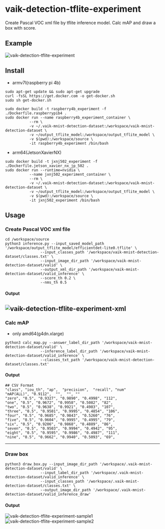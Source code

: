 # vaik-detection-tflite-experiment

Create Pascal VOC xml file by tflite inference model. Calc mAP and draw a box with score.

## Example

![vaik-detection-tflite-experiment](https://user-images.githubusercontent.com/116471878/200100329-4ffbad1c-c265-46cb-b4f6-1c5613585311.png)

## Install

- armv7l(raspberry pi 4b)

```shell
sudo apt-get update && sudo apt-get upgrade
curl -fsSL https://get.docker.com -o get-docker.sh
sudo sh get-docker.sh

sudo docker build -t raspberry4b_experiment -f ./Dockerfile.raspberrypib4 .
sudo docker run --name raspberry4b_experiment_container \
           --rm \
           -v ~/.vaik-mnist-detection-dataset:/workspace/vaik-mnist-detection-dataset \
           -v ~/output_tflite_model:/workspace/output_tflite_model \
           -v $(pwd):/workspace/source \
           -it raspberry4b_experiment /bin/bash
```

- arm64(JetsonXavierNX)

```shell
sudo docker build -t jxnj502_experiment -f ./Dockerfile.jetson_xavier_nx_jp_502 .
sudo docker run --runtime=nvidia \
           --name jxnj502_experiment_container \
           --rm \
           -v ~/.vaik-mnist-detection-dataset:/workspace/vaik-mnist-detection-dataset \
           -v ~/output_tflite_model:/workspace/output_tflite_model \
           -v $(pwd):/workspace/source \
           -it jxnj502_experiment /bin/bash
```

## Usage

### Create Pascal VOC xml file

```shell
cd /workspace/source
python3 inference.py --input_saved_model_path '/workspace/output_tflite_model/efficientdet-lite0.tflite' \
                --input_classes_path '/workspace/vaik-mnist-detection-dataset/classes.txt' \
                --input_image_dir_path '/workspace/vaik-mnist-detection-dataset/valid' \
                --output_xml_dir_path '/workspace/vaik-mnist-detection-dataset/valid_inference' \
                --score_th 0.2 \
                --nms_th 0.5
```

#### Output

![vaik-detection-tflite-experiment-xml](https://user-images.githubusercontent.com/116471878/200100332-4fc2fd17-a305-4bee-a9ac-fa0633e91615.png)
-----


### Calc mAP

- only amd64(g4dn.xlarge)

```shell
python3 calc_map.py --answer_label_dir_path '/workspace/vaik-mnist-detection-dataset/valid' \
                --inference_label_dir_path '/workspace/vaik-mnist-detection-dataset/valid_inference' \
                --classes_txt_path '/workspace/vaik-mnist-detection-dataset/classes.txt'
```

#### Output

``` text
## CSV Format
"class", "iou_th", "ap",  "precision",  "recall", "num" 
"mAP(ALL)", "0.9112",  "",  "", ""
"zero", "0.5", "0.9327", "0.9890", "0.4998", "112", 
"one", "0.5", "0.9672", "0.9958", "0.5082", "82", 
"two", "0.5", "0.9638", "0.9921", "0.4983", "107", 
"three", "0.5", "0.9501", "0.9995", "0.4854", "106", 
"four", "0.5", "0.9685", "0.9843", "0.5260", "76", 
"five", "0.5", "0.9604", "0.9995", "0.4995", "79", 
"six", "0.5", "0.9206", "0.9868", "0.4889", "86", 
"seven", "0.5", "0.9503", "0.9994", "0.4942", "95", 
"eight", "0.5", "0.9595", "0.9986", "0.4987", "111", 
"nine", "0.5", "0.9662", "0.9940", "0.5093", "69", 
```

----

### Draw box

```shell
python3 draw_box.py --input_image_dir_path '/workspace/.vaik-mnist-detection-dataset/valid' \
                --input_label_dir_path '/workspace/.vaik-mnist-detection-dataset/valid_inference' \
                --input_classes_path '/workspace/.vaik-mnist-detection-dataset/classes.txt' \
                --output_image_dir_path '/workspace/.vaik-mnist-detection-dataset/valid_inference_draw'
```

#### Output

![vaik-detection-tflite-experiment-sample1](https://user-images.githubusercontent.com/116471878/200100330-205f60df-c7be-40b6-90d2-118b57239d90.png)
![vaik-detection-tflite-experiment-sample2](https://user-images.githubusercontent.com/116471878/200100331-4b7bc57e-0fec-4a14-89cf-93d01d4d6e23.png)